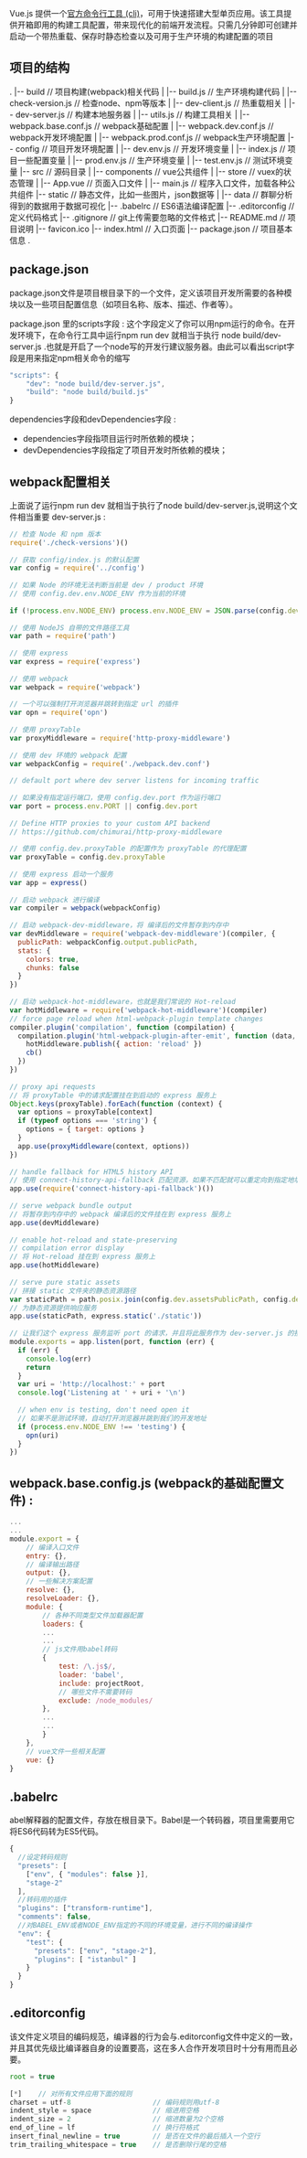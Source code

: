 Vue.js 提供一个[官方命令行工具 (cli)](https://github.com/vuejs/vue-cli)，可用于快速搭建大型单页应用。该工具提供开箱即用的构建工具配置，带来现代化的前端开发流程。只需几分钟即可创建并启动一个带热重载、保存时静态检查以及可用于生产环境的构建配置的项目



## 项目的结构

.
|-- build                            // 项目构建(webpack)相关代码
|   |-- build.js                     // 生产环境构建代码
|   |-- check-version.js             // 检查node、npm等版本
|   |-- dev-client.js                // 热重载相关
|   |-- dev-server.js                // 构建本地服务器
|   |-- utils.js                     // 构建工具相关
|   |-- webpack.base.conf.js         // webpack基础配置
|   |-- webpack.dev.conf.js          // webpack开发环境配置
|   |-- webpack.prod.conf.js         // webpack生产环境配置
|-- config                           // 项目开发环境配置
|   |-- dev.env.js                   // 开发环境变量
|   |-- index.js                     // 项目一些配置变量
|   |-- prod.env.js                  // 生产环境变量
|   |-- test.env.js                  // 测试环境变量
|-- src                              // 源码目录
|   |-- components                     // vue公共组件
|   |-- store                          // vuex的状态管理
|   |-- App.vue                        // 页面入口文件
|   |-- main.js                        // 程序入口文件，加载各种公共组件
|-- static                           // 静态文件，比如一些图片，json数据等
|   |-- data                           // 群聊分析得到的数据用于数据可视化
|-- .babelrc                         // ES6语法编译配置
|-- .editorconfig                    // 定义代码格式
|-- .gitignore                       // git上传需要忽略的文件格式
|-- README.md                        // 项目说明
|-- favicon.ico 
|-- index.html                       // 入口页面
|-- package.json                     // 项目基本信息
.




## package.json
package.json文件是项目根目录下的一个文件，定义该项目开发所需要的各种模块以及一些项目配置信息（如项目名称、版本、描述、作者等）。

package.json 里的scripts字段 : 
这个字段定义了你可以用npm运行的命令。在开发环境下，在命令行工具中运行npm run dev 就相当于执行 node build/dev-server.js  .也就是开启了一个node写的开发行建议服务器。由此可以看出script字段是用来指定npm相关命令的缩写
```javascript
"scripts": {
    "dev": "node build/dev-server.js",
    "build": "node build/build.js"
}
```

dependencies字段和devDependencies字段 :
- dependencies字段指项目运行时所依赖的模块；
- devDependencies字段指定了项目开发时所依赖的模块；




## webpack配置相关
上面说了运行npm run dev 就相当于执行了node build/dev-server.js,说明这个文件相当重要
dev-server.js :
```javascript
// 检查 Node 和 npm 版本
require('./check-versions')()
 
// 获取 config/index.js 的默认配置
var config = require('../config')
 
// 如果 Node 的环境无法判断当前是 dev / product 环境
// 使用 config.dev.env.NODE_ENV 作为当前的环境
 
if (!process.env.NODE_ENV) process.env.NODE_ENV = JSON.parse(config.dev.env.NODE_ENV)
 
// 使用 NodeJS 自带的文件路径工具
var path = require('path')
 
// 使用 express
var express = require('express')
 
// 使用 webpack
var webpack = require('webpack')
 
// 一个可以强制打开浏览器并跳转到指定 url 的插件
var opn = require('opn')
 
// 使用 proxyTable
var proxyMiddleware = require('http-proxy-middleware')
 
// 使用 dev 环境的 webpack 配置
var webpackConfig = require('./webpack.dev.conf')
 
// default port where dev server listens for incoming traffic
 
// 如果没有指定运行端口，使用 config.dev.port 作为运行端口
var port = process.env.PORT || config.dev.port
 
// Define HTTP proxies to your custom API backend
// https://github.com/chimurai/http-proxy-middleware
 
// 使用 config.dev.proxyTable 的配置作为 proxyTable 的代理配置
var proxyTable = config.dev.proxyTable
 
// 使用 express 启动一个服务
var app = express()
 
// 启动 webpack 进行编译
var compiler = webpack(webpackConfig)
 
// 启动 webpack-dev-middleware，将 编译后的文件暂存到内存中
var devMiddleware = require('webpack-dev-middleware')(compiler, {
  publicPath: webpackConfig.output.publicPath,
  stats: {
    colors: true,
    chunks: false
  }
})
 
// 启动 webpack-hot-middleware，也就是我们常说的 Hot-reload
var hotMiddleware = require('webpack-hot-middleware')(compiler)
// force page reload when html-webpack-plugin template changes
compiler.plugin('compilation', function (compilation) {
  compilation.plugin('html-webpack-plugin-after-emit', function (data, cb) {
    hotMiddleware.publish({ action: 'reload' })
    cb()
  })
})
 
// proxy api requests
// 将 proxyTable 中的请求配置挂在到启动的 express 服务上
Object.keys(proxyTable).forEach(function (context) {
  var options = proxyTable[context]
  if (typeof options === 'string') {
    options = { target: options }
  }
  app.use(proxyMiddleware(context, options))
})
 
// handle fallback for HTML5 history API
// 使用 connect-history-api-fallback 匹配资源，如果不匹配就可以重定向到指定地址
app.use(require('connect-history-api-fallback')())
 
// serve webpack bundle output
// 将暂存到内存中的 webpack 编译后的文件挂在到 express 服务上
app.use(devMiddleware)
 
// enable hot-reload and state-preserving
// compilation error display
// 将 Hot-reload 挂在到 express 服务上
app.use(hotMiddleware)
 
// serve pure static assets
// 拼接 static 文件夹的静态资源路径
var staticPath = path.posix.join(config.dev.assetsPublicPath, config.dev.assetsSubDirectory)
// 为静态资源提供响应服务
app.use(staticPath, express.static('./static'))
 
// 让我们这个 express 服务监听 port 的请求，并且将此服务作为 dev-server.js 的接口暴露
module.exports = app.listen(port, function (err) {
  if (err) {
    console.log(err)
    return
  }
  var uri = 'http://localhost:' + port
  console.log('Listening at ' + uri + '\n')
 
  // when env is testing, don't need open it
  // 如果不是测试环境，自动打开浏览器并跳到我们的开发地址
  if (process.env.NODE_ENV !== 'testing') {
    opn(uri)
  }
})
```



## webpack.base.config.js (webpack的基础配置文件) :

```javascript
...
...
module.export = {
    // 编译入口文件
    entry: {},
    // 编译输出路径
    output: {},
    // 一些解决方案配置
    resolve: {},
    resolveLoader: {},
    module: {
        // 各种不同类型文件加载器配置
        loaders: {
        ...
        ...
        // js文件用babel转码
        {
            test: /\.js$/,
            loader: 'babel',
            include: projectRoot,
            // 哪些文件不需要转码
            exclude: /node_modules/
        },
        ...
        ...
        }
    },
    // vue文件一些相关配置
    vue: {}
}
```



## .babelrc

abel解释器的配置文件，存放在根目录下。Babel是一个转码器，项目里需要用它将ES6代码转为ES5代码。
```javascript
{
  //设定转码规则
  "presets": [
    ["env", { "modules": false }],
    "stage-2"
  ],
  //转码用的插件
  "plugins": ["transform-runtime"],
  "comments": false,
  //对BABEL_ENV或者NODE_ENV指定的不同的环境变量，进行不同的编译操作
  "env": {
    "test": {
      "presets": ["env", "stage-2"],
      "plugins": [ "istanbul" ]
    }
  }
}
```



## .editorconfig

该文件定义项目的编码规范，编译器的行为会与.editorconfig文件中定义的一致，并且其优先级比编译器自身的设置要高，这在多人合作开发项目时十分有用而且必要。
```javascript
root = true
 
[*]    // 对所有文件应用下面的规则
charset = utf-8                    // 编码规则用utf-8
indent_style = space               // 缩进用空格
indent_size = 2                    // 缩进数量为2个空格
end_of_line = lf                   // 换行符格式
insert_final_newline = true        // 是否在文件的最后插入一个空行
trim_trailing_whitespace = true    // 是否删除行尾的空格
```